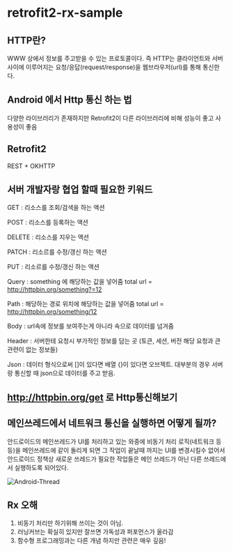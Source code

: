 # retrofit2-rx-sample

## HTTP란?  
WWW 상에서 정보를 주고받을 수 있는 프로토콜이다. 즉 HTTP는 클라이언트와 서버 사이에 이루어지는 요청/응답(request/response)을 웹브라우저(url)를 통해 통신한다.

## Android 에서 Http 통신 하는 법
다양한 라이브러리가 존재하지만 Retrofit2이 다른 라이브러리에 비해 성능이 좋고 사용성이 좋음 

## Retrofit2 
REST + OKHTTP  

## 서버 개발자랑 협업 할때 필요한 키워드

GET : 리소스를 조회/검색을 하는 액션

POST : 리소스를 등록하는 액션

DELETE : 리소스를 지우는 액션

PATCH : 리소르를 수정/갱신 하는 액션

PUT : 리소르를 수정/갱신 하는 액션

Query : something 에 해당하는 값을 넣어줌
total url = http://httpbin.org/something?=12 

Path : 해당하는 경로 위치에 해당하는 값을 넣어줌
total url = http://httpbin.org/something/12

Body : url속에 정보를 보여주는게 아니라 속으로 데이터를 넘겨줌 

Header : 서버한테 요청시 부가적인 정보를 담는 곳 
(토큰, 세션, 버전 해당 요청과 큰 관련이 없는 정보들)

Json : 데이터 형식으로써 []이 있다면 배열 {}이 있다면 오브젝트.
대부분의 경우 서버랑 통신할 때 json으로 데이터를 주고 받음.

## http://httpbin.org/get 로 Http통신해보기 

## 메인쓰레드에서 네트워크 통신을 실행하면 어떻게 될까?
안드로이드의 메인쓰레드가 UI를 처리하고 있는 와중에 
비동기 처리 로직(네트워크 등등)을 메인쓰레드에 같이 돌리게 되면 
그 작업이 끝날때 까지는 UI를 변경시킬수 없어서 안드로이드 정책상 
새로운 쓰레드가 필요한 작업들은 메인 쓰레드가 아닌 다른 쓰레드에서 실행하도록 되어있다.

![Android-Thread](https://cdn-images-1.medium.com/max/1200/1*en0HyB8_B8MeruKhFrJ-ew.png)

## Rx 오해
1. 비동기 처리만 하기위해 쓰이는 것이 아님.
2. 러닝커브는 확실히 있지만 잘쓰면 가독성과 퍼포먼스가 올라감 
3. 함수형 프로그래밍과는 다른 개념 하지만 관련은 매우 깊음!
